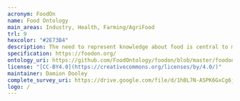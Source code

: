 ```yaml
--- 
acronym: FoodOn
name: Food Ontology
main_areas: Industry, Health, Farming/AgriFood
trl: 9
hexcolor: "#2E73B4"
description: The need to represent knowledge about food is central to many human activities including agriculture, medicine, food safety inspection, shopping patterns, and sustainable development. FoodOn is an ontology to name all parts of animals and plants which can bear a food role for humans and domesticated animals, as well as derived food products and the processes used to make them.
specification: https://foodon.org/
ontology_uri: https://github.com/FoodOntology/foodon/blob/master/foodon.owl
license: "[CC-BY4.0](https://creativecommons.org/licenses/by/4.0/)"
maintainer: Damion Dooley
complete_survey_uri: https://drive.google.com/file/d/1hBL7N-ASPK6GxCg6j57jdy_9D_dXP4Yg/view?usp=sharing
logo: /
--- 
```

 

